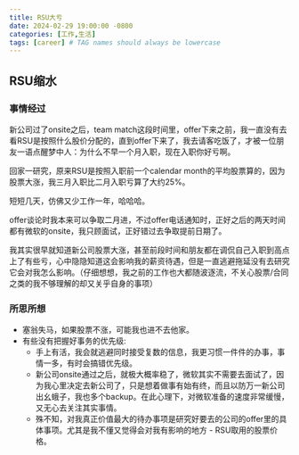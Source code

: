```yaml
---
title: RSU大亏
date: 2024-02-29 19:00:00 -0800
categories: [工作,生活]
tags: [career] # TAG names should always be lowercase
---
```


## RSU缩水

### 事情经过

新公司过了onsite之后，team match这段时间里，offer下来之前，我一直没有去看RSU是按照什么股价分配的，直到offer下来了，我去请客吃饭了，才被一位朋友一语点醒梦中人：为什么不早一个月入职，现在入职你好亏啊。

回家一研究，原来RSU是按照入职前一个calendar month的平均股票算的，因为股票大涨，我三月入职比二月入职亏算了大约25%。

短短几天，仿佛又少工作一年，哈哈哈。

offer谈论时我本来可以争取二月进，不过offer电话通知时，正好之后的两天时间都有微软的onsite，我只顾面试，正好错过去争取提前日期了。

我其实很早就知道新公司股票大涨，甚至前段时间和朋友都在调侃自己入职到高点上了有些亏，心中隐隐知道这会影响我的薪资待遇，但是一直逃避拖延没有去研究它会对我怎么影响。（仔细想想，我之前的工作也大都随波逐流，不关心股票/合同之类的我不够理解的却又关乎自身的事项）

### 所思所想

- 塞翁失马，如果股票不涨，可能我也进不去他家。
- 有些没有把握好事务的优先级:
  - 手上有活，我会就逃避同时接受复数的信息，我更习惯一件件的办事，事情一多，有时会搞错优先级。
  - 新公司onsite通过之后，就极大概率稳了，微软其实不需要去面试了，因为我心里决定去新公司了，只是想着做事有始有终，而且以防万一新公司出幺蛾子，我也多个backup。在此心理下，对微软准备的速度非常缓慢，又无心去关注其实事情。
  - 殊不知，对我真正价值最大的待办事项是研究好要去的公司的offer里的具体事项。尤其是我不懂又觉得会对我有影响的地方 - RSU取用的股票价格。
